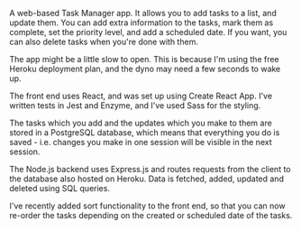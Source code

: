A web-based Task Manager app. It allows you to add tasks to a list, and update them. You can add extra information to the tasks, mark them as complete, set the priority level, and add a scheduled date. If you want, you can also delete tasks when you're done with them.

The app might be a little slow to open. This is because I'm using the free Heroku deployment plan, and the dyno may need a few seconds to wake up.

The front end uses React, and was set up using Create React App. I've written tests in Jest and Enzyme, and I've used Sass for the styling.

The tasks which you add and the updates which you make to them are stored in a PostgreSQL database, which means that everything you do is saved - i.e. changes you make in one session will be visible in the next session. 

The Node.js backend uses Express.js and routes requests from the client to the database also hosted on Heroku. Data is fetched, added, updated and deleted using SQL queries.

I've recently added sort functionality to the front end, so that you can now re-order the tasks depending on the created or scheduled date of the tasks.